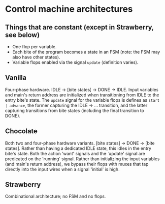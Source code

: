 # Control machine architectures

## Things that are constant (except in Strawberry, see below)
- One flop per variable.
- Each bite of the program becomes a state in an FSM (note: the FSM may also have other states).
- Variable flops enabled via the signal `update` (definition varies).

## Vanilla
Four-phase hardware. IDLE -> [bite states] -> DONE -> IDLE. Input variables and main's return address are initialized when transitioning from IDLE to the entry bite's state. The `update` signal for the variable flops is defines as `start | advance`, the former capturing the IDLE -> ... transition, and the latter capturing transitions from bite states (including the final transition to DONE).

## Chocolate
Both two and four-phase hardware variants. [bite states] -> DONE -> [bite states]. Rather than having a dedicated IDLE state, this idles in the entry bite's state. Both the action 'want' signals and the 'update' signal are predicated on the 'running' signal. Rather than initializing the input variables (and main's return address), we bypass their flops with muxes that tap directly into the input wires when a signal 'initial' is high.

## Strawberry
Combinational architecture; no FSM and no flops.